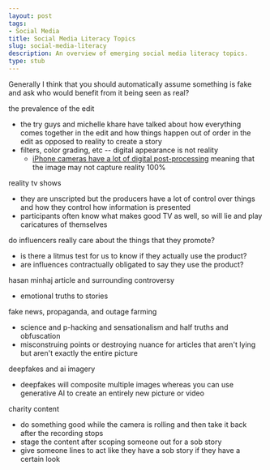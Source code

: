 ```yaml
---
layout: post
tags:
- Social Media
title: Social Media Literacy Topics
slug: social-media-literacy
description: An overview of emerging social media literacy topics.
type: stub
---
```


Generally I think that you should automatically assume something is fake and ask who would benefit from it being seen as real?

the prevalence of the edit
* the try guys and michelle khare have talked about how everything comes together in the edit and how things happen out of order in the edit as opposed to reality to create a story
* filters, color grading, etc -- digital appearance is not reality
    * [iPhone cameras have a lot of digital post-processing](https://www.newyorker.com/culture/infinite-scroll/have-iphone-cameras-become-too-smart) meaning that the image may not capture reality 100%

reality tv shows
* they are unscripted but the producers have a lot of control over things and how they control how information is presented
* participants often know what makes good TV as well, so will lie and play caricatures of themselves

do influencers really care about the things that they promote?
* is there a litmus test for us to know if they actually use the product?
* are influences contractually obligated to say they use the product?

hasan minhaj article and surrounding controversy 
* emotional truths to stories

fake news, propaganda, and outage farming
* science and p-hacking and sensationalism and half truths and obfuscation
* misconstruing points or destroying nuance for articles that aren't lying but aren't exactly the entire picture

deepfakes and ai imagery
* deepfakes will composite multiple images whereas you can use generative AI to create an entirely new picture or video

charity content
* do something good while the camera is rolling and then take it back after the recording stops
* stage the content after scoping someone out for a sob story
* give someone lines to act like they have a sob story if they have a certain look